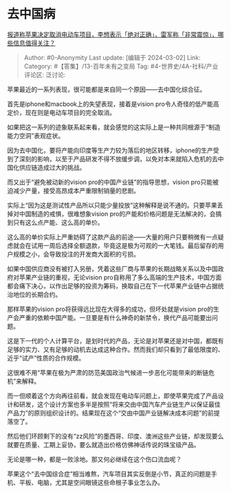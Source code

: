 # 去中国病
[报道称苹果决定取消电动车项目，李想表示「绝对正确」，雷军称「非常震惊」，哪些信息值得关注？](https://www.zhihu.com/question/646219752/answer/3413089358)

> Author: #0-Anonymity
> Last update: [编辑于 2024-03-02]
> Link:
> Category: #【答集】/13-百年未有之变局 
> Tag: #4-世界史/4A-社科/产业 
> 评论区:
> 泛讨论:

苹果最近的一系列表现，很可能都是来自同一个原因——去中国化综合征。

首先是iphone和macbook上的失望表现，接着是vision pro令人奇怪的低产能高定价，现在则是电动车项目的完全取消。

如果把这一系列的迹象联系起来看，就会感觉的这实际上是一种共同根源于“制造能力空洞”表观症状。

因为去中国化，要将产能向印度等生产力较为落后的地区转移，iphone的生产受到了深刻的影响，以至于产品研发不得不放缓步调，以免对本来就陷入危机的去中国化供应链造成过大的挑战。

而又出于“避免被动新的vision pro的中国产业链”的指导思想，vision pro只能被迫减少产量，接受高昂成本严重限制销量的悲剧。

实际上“因为这是测试性产品所以只能少量投放”这种解释是说不通的。只要苹果丢掉对中国制造的戒惧，很难想象vision pro的产能和价格问题是无法解决的，会搞到只有这么点产能、这么高的单价。

这么高的单价实际上严重妨碍了这款产品的前途——大量的用户只要稍微有一点疑虑就会在试用一周后选择全额退款，毕竟这是极为可观的一大笔钱。最后留存的用户规模之小，会导致投注的开发商大面积的亏损。

如果中国供应商没有被打入另册，凭着这些厂商与苹果的长期战略关系以及中国政府对苹果产业链的重视，无论vision pro自称用了多么高端的生产技术，中国方面都会痛下决心，以作出足够的投资为筹码，换取自己在下一代苹果产业链中占据统治地位的长期合约。

那样苹果的vision pro将获得远比现在大得多的成功，但坏处就是vision pro的生产会严重的依赖中国产能。一旦要是有什么神奇的新禁令，换代产品可能要出问题。

这是下一代的个人计算平台，是划时代的产品，无论是对苹果还是对中国，都既有足够的实力、又有足够的动机去达成这种合作。然而我们却只看到了最低限度的、近乎“试产”性质的合作规模。

这很难不用“苹果在极为严肃的防范美国政治气候进一步恶化可能带来的断链危机”来解释。

而一但顺着这个方向再往前看，就会发现在电动车问题上，即使苹果完成了产品设计和研发，这个设计方案也多半是按照“将来交由中国汽车产业链生产以保证最佳产品力”的原则组织设计的。结果现在这个“交由中国产业链解决成本问题”的前提落空了。

然后他们环顾剩下的没有“zz风险”的墨西哥、印度、澳洲这些产业链，却发现要么就要在质量、工期上妥协，要么就造出价格仿佛神话传说的珠宝级产品。

无论是哪一种，都是一败涂地。那又何必继续在这个伤口流血呢？

苹果这个“去中国综合症”相当难熬，汽车项目其实反倒是小节，真正的问题是手机、平板、电脑，尤其是空间眼镜这些命根子事业怎么办。
